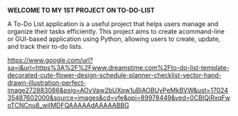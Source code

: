 __WELCOME TO MY 1ST PROJECT ON TO-DO-LIST__


A To-Do List application is a useful project that helps users manage and organize their tasks efficiently. 
This project aims to create acommand-line or GUI-based application using Python, allowing users to create, update, and track their to-do lists.

https://www.google.com/url?sa=i&url=https%3A%2F%2Fwww.dreamstime.com%2Fto-do-list-template-decorated-cute-flower-design-schedule-planner-checklist-vector-hand-drawn-illustration-perfect-image272883086&psig=AOvVaw2bUXqw1uBlAOBUyPeMkBVW&ust=1702435487602000&source=images&cd=vfe&opi=89978449&ved=0CBIQjRxqFwoTCNCnu8_wiIMDFQAAAAAdAAAAABBG
